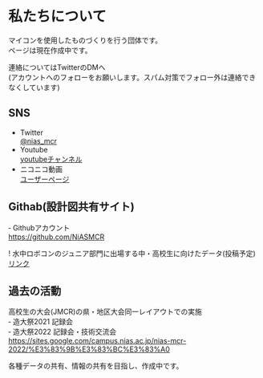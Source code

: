 # 私たちについて
マイコンを使用したものづくりを行う団体です。  
ページは現在作成中です。

連絡についてはTwitterのDMへ  
(アカウントへのフォローをお願いします。スパム対策でフォロー外は連絡できなくしています)

## SNS  
- Twitter  
[@nias_mcr](https://twitter.com/nias_mcr)  
- Youtube  
[youtubeチャンネル](https://www.youtube.com/channel/UCPb_9_xRmYvkob2SgeWoP0g)  
- ニコニコ動画  
[ユーザーページ](https://www.nicovideo.jp/user/86514801)

## Githab(設計図共有サイト)  

‐ Githubアカウント  
https://github.com/NiASMCR

! 水中ロボコンのジュニア部門に出場する中・高校生に向けたデータ(投稿予定)  
[リンク]()  

## 過去の活動  
高校生の大会(JMCR)の県・地区大会同一レイアウトでの実施  
‐ 造大祭2021 記録会  
‐ 造大祭2022 記録会・技術交流会  
https://sites.google.com/campus.nias.ac.jp/nias-mcr-2022/%E3%83%9B%E3%83%BC%E3%83%A0  

各種データの共有、情報の共有を目指し、作成中です。
